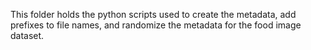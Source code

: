 This folder holds the python scripts used to create the metadata, add prefixes to file names, and randomize the metadata for the food image dataset.
